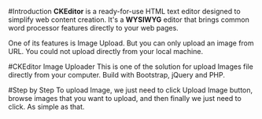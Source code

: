 #Introduction
<strong>CKEditor</strong> is a ready-for-use HTML text editor designed to simplify web content creation. It's a <strong>WYSIWYG</strong> editor that brings common word processor features directly to your web pages.

One of its features is Image Upload. But you can only upload an image from URL. You could not upload directly from your local machine.

#CKEditor Image Uploader
This is one of the solution for upload Images file directly from your computer. Build with Bootstrap, jQuery and PHP.

#Step by Step
To upload Image, we just need to click Upload Image button, browse images that you want to upload, and then finally we just need to click. As simple as that.
